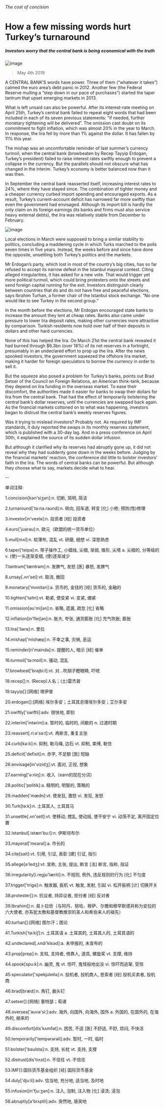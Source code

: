 ###### The cost of concision
# How a few missing words hurt Turkey’s turnaround 
##### Investors worry that the central bank is being economical with the truth 
![image](images/20190504_fnp504.jpg) 
> May 4th 2019 
A CENTRAL BANK’S words have power. Three of them (“whatever it takes”) calmed the euro area’s debt panic in 2012. Another few (the Federal Reserve mulling a “step down in our pace of purchases”) started the taper tantrum that upset emerging markets in 2013. 
What is left unsaid can also be powerful. After its interest-rate meeting on April 25th, Turkey’s central bank failed to repeat eight words that had been included in each of its seven previous statements: “if needed, further monetary tightening will be delivered”. The omission cast doubt on its commitment to fight inflation, which was almost 20% in the year to March. In response, the lira fell by more than 1% against the dollar. It has fallen by 11% this year. 
The mishap was an uncomfortable reminder of last summer’s currency turmoil, when the central bank (browbeaten by Recep Tayyip Erdogan, Turkey’s president) failed to raise interest rates swiftly enough to prevent a collapse in the currency. But the parallels should not obscure what has changed in the interim. Turkey’s economy is better balanced now than it was then. 
In September the central bank reasserted itself, increasing interest rates to 24%, where they have stayed since. The combination of tighter money and a cheaper currency curbed import spending and encouraged exports. As a result, Turkey’s current-account deficit has narrowed far more swiftly than even the government had envisaged. Although its import bill is hardly the only claim on its foreign earnings (its banks and firms must also service heavy external debts), the lira was relatively stable from December to February. 
![image](images/20190504_FNC842.png) 
Local elections in March were supposed to bring a similar stability to politics, concluding a maddening cycle in which Turks marched to the polls seven times in five years. Instead, the weeks before and since have done the opposite, unsettling both Turkey’s politics and the markets. 
Mr Erdogan’s party, which lost in most of the country’s big cities, has so far refused to accept its narrow defeat in the Istanbul mayoral contest. Citing alleged irregularities, it has asked for a new vote. That would trigger yet more political turmoil, which could bring protesters onto the streets and send foreign capital running for the exit. Investors distinguish clearly between countries that do and do not have free and peaceful elections, says Ibrahim Turhan, a former chair of the Istanbul stock exchange. “No one would like to see Turkey in the second group.” 
In the month before the elections, Mr Erdogan encouraged state banks to increase the amount they lent at cheap rates. Banks also came under pressure to lower lira deposit rates, making other currencies more attractive by comparison. Turkish residents now hold over half of their deposits in dollars and other hard currencies. 
None of this has helped the lira. On March 21st the central bank revealed it had burned through $6.3bn (over 18%) of its net reserves in a fortnight, presumably in an undeclared effort to prop up the lira. After the news spooked investors, the government squeezed the offshore lira market, making it harder for foreign speculators to borrow the currency in order to sell it. 
But the squeeze also posed a problem for Turkey’s banks, points out Brad Setser of the Council on Foreign Relations, an American think-tank, because they depend on lira funding in the overseas market. To ease their discomfort, the authorities made it easier for banks to swap their dollars for lira from the central bank. That had the effect of temporarily bolstering the central bank’s dollar reserves, until the currencies are swapped back again. As the financial markets cottoned on to what was happening, investors began to distrust the central bank’s weekly reserves figures. 
Was it trying to mislead investors? Probably not. As required by IMF standards, it duly reported the swaps in its monthly reserves statement, which is published with a 30-day lag. And in a press conference on April 30th, it explained the source of its sudden dollar infusion. 
But although it clarified why its reserves had abruptly gone up, it did not reveal why they had suddenly gone down in the weeks before. Judging by the financial markets’ reaction, the conference did little to bolster investors’ faith in the lira. The words of central banks can be powerful. But although they choose what to say, markets decide what to hear. 
-- 
 单词注释:
1.concision[kәn'siʒәn]:n. 切断, 简明, 简洁 
2.turnaround['tә:nә.raund]:n. 转向, 回车道, 转变 [化] 小修; 预防(性)修理 
3.investor[in'vestә]:n. 投资者 [经] 投资者 
4.euro['juәrәu]:n. 欧元（欧盟的统一货币单位） 
5.mull[mʌl]:n. 软薄布, 混乱 vt. 研磨, 细想 vi. 深思熟虑 
6.taper['teipә]:n. 带子操作工, 小蜡烛, 尖细, 渐弱, 锥形, 尖塔 a. 尖细的, 分等级的 v. (使)一头逐渐变细, (使)逐渐减少 
7.tantrum['tæntrәm]:n. 发脾气, 发怒 [医] 暴怒, 发脾气 
8.unsay[.ʌn'sei]:vt. 取消, 撤回 
9.monetary['mʌnitәri]:a. 货币的, 金钱的 [经] 货币的, 金融的 
10.tighten['taitn]:vt. 勒紧, 使变紧 vi. 变紧, 绷紧 
11.omission[әu'miʃәn]:n. 省略, 遗漏, 疏忽 [化] 省略 
12.inflation[in'fleiʃәn]:n. 胀大, 夸张, 通货膨胀 [化] 充气吹胀; 膨胀 
13.lira['liәrә]:n. 里拉 
14.mishap['mishæp]:n. 不幸之事, 灾祸, 恶运 
15.reminder[ri'maindә]:n. 提醒的人, 暗示 [经] 催单 
16.turmoil['tә:mɒil]:n. 骚动, 混乱 
17.browbeat['brajbi:t]:vt. 对...吹胡子瞪眼睛, 吓唬 
18.recep[]:n. (Recep)人名；(土)雷杰普 
19.tayyip[]:[网络] 塔伊普 
20.erdogan[]:[网络] 埃尔多安；土耳其总理埃尔多安；艾尔多安 
21.swiftly['swiftli]:adv. 很快地, 即刻 
22.interim['intәrim]:a. 暂时的, 临时的, 间歇的 n. 过渡时期 
23.reassert[.ri:ә'sә:t]:vt. 再断言, 重复主张 
24.curb[kә:b]:n. 抑制, 勒马绳, 边石 vt. 抑制, 束缚, 勒住 
25.deficit['defisit]:n. 赤字, 不足额 [医] 短缺 
26.envisage[in'vizidʒ]:vt. 面对, 正视, 想象 
27.earning['ә:niŋ]:n. 收入（earn的现在分词） 
28.politic['pɒlitik]:a. 精明的, 明智的, 策略的 
29.madden['mædn]:vt. 使发狂, 激怒 vi. 发狂, 发怒 
30.Turk[tә:k]:n. 土耳其人, 土耳其马 
31.unsettle[.ʌn'setl]:vt. 使移动, 搅乱, 使动摇, 使不安宁 vi. 动荡不定, 离开固定位置 
32.Istanbul[.istæn'bu:l]:n. 伊斯坦布尔 
33.mayoral['mєәrәl]:a. 市长的 
34.cite[sait]:vt. 引用, 引证, 表彰 [建] 引证, 指引 
35.allege[ә'ledʒ]:vt. 宣称, 主张, 提出, 断言 [法] 断言, 指称, 指证 
36.irregularity[i.regju'læriti]:n. 不规则, 例外, 违反规则的行为 [化] 不匀度 
37.trigger['trigә]:n. 触发器, 扳机 vt. 触发, 发射, 引起 vi. 松开扳柄 [计] 切换开关 
38.protester[]:n. 抗议者, 持异议者, 拒付者 [经] 反对者 
39.Ibrahim[]:n. 易卜拉欣（与阿丹、努哈、穆萨、尔撒和穆罕默德并称为安拉的六大使者, 亦系犹太教和基督教推崇的圣人和希伯来人的祖先） 
40.turhan[]:[网络] 图尔汗；图论 
41.Turkish['tә:kiʃ]:n. 土耳其语 a. 土耳其的, 土耳其人的, 土耳其语的 
42.undeclared[.ʌndi'klєәd]:a. 未申报的, 未宣布的 
43.prop[prɒp]:n. 支柱, 支持者, 倚靠人, 道具, 螺旋桨 vt. 支撑, 维持 
44.spook[spu:k]:n. 幽灵, 鬼 vt. 惊吓, 鬼怪般地出没 vi. 惊吓而逃窜, 受惊 
45.speculator['spekjuleitә]:n. 投机者, 投机商人, 思索者 [经] 投机买卖者, 投机商 
46.brad[bræd]:n. 角钉, 曲头钉 
47.setser[]:[网络] 塞特瑟；荀谌 
48.oversea['әuvә'si:]:adv. 海外, 向国外, 向海外, 国外 a. 外国的, 在国外的, 在海外的, 舶来的 
49.discomfort[dis'kʌmfәt]:n. 困苦, 不适 [医] 不舒适, 不舒, 烦闷, 不快活 
50.temporarily['tempәrәrәli]:adv. 暂时, 一时, 临时 
51.bolster['bәulstә]:n. 支持, 长枕 vt. 支持, 支撑 
52.distrust[dis'trʌst]:n. 不信任 vt. 不信任 
53.IMF[]:国际货币基金组织 [经] 国际货币基金 
54.duly['dju:li]:adv. 恰当地, 充分地, 适当地, 及时地 
55.infusion[in'fju:ʒәn]:n. 注入, 泡制, 注入物 [化] 浸渍; 浸泡 
56.abruptly[ә'brʌptli]:adv. 突然地, 唐突地 

